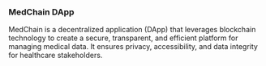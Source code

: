 ### MedChain DApp
MedChain is a decentralized application (DApp) that leverages blockchain technology to create a secure, transparent, and efficient platform for managing medical data. It ensures privacy, accessibility, and data integrity for healthcare stakeholders.
